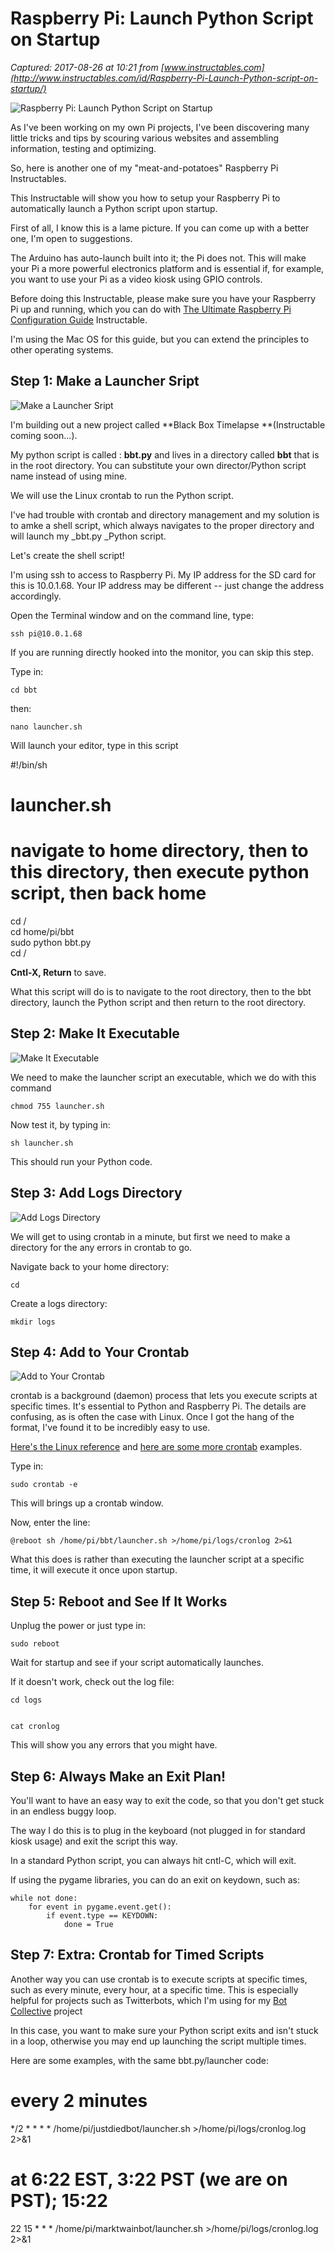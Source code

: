 # Raspberry Pi: Launch Python Script on Startup

_Captured: 2017-08-26 at 10:21 from [www.instructables.com](http://www.instructables.com/id/Raspberry-Pi-Launch-Python-script-on-startup/)_

![Raspberry Pi: Launch Python Script on Startup](https://cdn.instructables.com/FGW/QX50/HUKFQ0UQ/FGWQX50HUKFQ0UQ.MEDIUM.jpg)

As I've been working on my own Pi projects, I've been discovering many little tricks and tips by scouring various websites and assembling information, testing and optimizing.

So, here is another one of my "meat-and-potatoes" Raspberry Pi Instructables.

This Instructable will show you how to setup your Raspberry Pi to automatically launch a Python script upon startup.

First of all, I know this is a lame picture. If you can come up with a better one, I'm open to suggestions.

The Arduino has auto-launch built into it; the Pi does not. This will make your Pi a more powerful electronics platform and is essential if, for example, you want to use your Pi as a video kiosk using GPIO controls.

Before doing this Instructable, please make sure you have your Raspberry Pi up and running, which you can do with [The Ultimate Raspberry Pi Configuration Guide](https://www.instructables.com/id/Ultimate-Raspberry-Pi-Configuration-Guide/) Instructable.

I'm using the Mac OS for this guide, but you can extend the principles to other operating systems.

## Step 1: Make a Launcher Sript

![Make a Launcher Sript](https://cdn.instructables.com/FMM/360P/HUKFQ0W0/FMM360PHUKFQ0W0.MEDIUM.jpg)

I'm building out a new project called **Black Box Timelapse **(Instructable coming soon...).

My python script is called : **bbt.py** and lives in a directory called **bbt** that is in the root directory. You can substitute your own director/Python script name instead of using mine.

We will use the Linux crontab to run the Python script.

I've had trouble with crontab and directory management and my solution is to amke a shell script, which always navigates to the proper directory and will launch my _bbt.py _Python script.

Let's create the shell script!

I'm using ssh to access to Raspberry Pi. My IP address for the SD card for this is 10.0.1.68. Your IP address may be different -- just change the address accordingly.

Open the Terminal window and on the command line, type:
    
    
    ssh pi@10.0.1.68

If you are running directly hooked into the monitor, you can skip this step.

Type in:
    
    
    cd bbt

then:
    
    
    nano launcher.sh

Will launch your editor, type in this script

#!/bin/sh  
# launcher.sh  
# navigate to home directory, then to this directory, then execute python script, then back home

cd /  
cd home/pi/bbt  
sudo python bbt.py  
cd /

**Cntl-X, Return** to save.

What this script will do is to navigate to the root directory, then to the bbt directory, launch the Python script and then return to the root directory.

## Step 2: Make It Executable

![Make It Executable](https://cdn.instructables.com/F9R/8BX1/HUKFQ0WE/F9R8BX1HUKFQ0WE.MEDIUM.jpg)

We need to make the launcher script an executable, which we do with this command
    
    
    chmod 755 launcher.sh

Now test it, by typing in:
    
    
    sh launcher.sh

This should run your Python code.

## Step 3: Add Logs Directory

![Add Logs Directory](https://cdn.instructables.com/FXB/5TML/HUK2ETVF/FXB5TMLHUK2ETVF.MEDIUM.jpg)

We will get to using crontab in a minute, but first we need to make a directory for the any errors in crontab to go.

Navigate back to your home directory:
    
    
    cd

Create a logs directory:
    
    
    mkdir logs

## Step 4: Add to Your Crontab

![Add to Your Crontab](https://cdn.instructables.com/FUI/MEE9/HUK2EU0E/FUIMEE9HUK2EU0E.MEDIUM.jpg)

crontab is a background (daemon) process that lets you execute scripts at specific times. It's essential to Python and Raspberry Pi. The details are confusing, as is often the case with Linux. Once I got the hang of the format, I've found it to be incredibly easy to use.

[Here's the Linux reference](http://linux.about.com/od/commands/l/blcmdl5_crontab.htm) and [here are some more crontab](http://www.thegeekstuff.com/2009/06/15-practical-crontab-examples/) examples.

Type in:
    
    
    sudo crontab -e

This will brings up a crontab window.

Now, enter the line:
    
    
    @reboot sh /home/pi/bbt/launcher.sh >/home/pi/logs/cronlog 2>&1

What this does is rather than executing the launcher script at a specific time, it will execute it once upon startup.

## Step 5: Reboot and See If It Works

Unplug the power or just type in:
    
    
    sudo reboot

Wait for startup and see if your script automatically launches.

If it doesn't work, check out the log file:
    
    
    cd logs
    
    
    cat cronlog

This will show you any errors that you might have.

## Step 6: Always Make an Exit Plan!

You'll want to have an easy way to exit the code, so that you don't get stuck in an endless buggy loop.

The way I do this is to plug in the keyboard (not plugged in for standard kiosk usage) and exit the script this way.

In a standard Python script, you can always hit cntl-C, which will exit.

If using the pygame libraries, you can do an exit on keydown, such as:
    
    
    while not done:
        for event in pygame.event.get():
            if event.type == KEYDOWN:
                done = True

## Step 7: Extra: Crontab for Timed Scripts

Another way you can use crontab is to execute scripts at specific times, such as every minute, every hour, at a specific time. This is especially helpful for projects such as Twitterbots, which I'm using for my [Bot Collective](http://www.botcollective.com) project

In this case, you want to make sure your Python script exits and isn't stuck in a loop, otherwise you may end up launching the script multiple times.

Here are some examples, with the same bbt.py/launcher code:

# every 2 minutes  
*/2 * * * * /home/pi/justdiedbot/launcher.sh >/home/pi/logs/cronlog.log 2>&1

# at 6:22 EST, 3:22 PST (we are on PST); 15:22  
22 15 * * * /home/pi/marktwainbot/launcher.sh >/home/pi/logs/cronlog.log 2>&1
